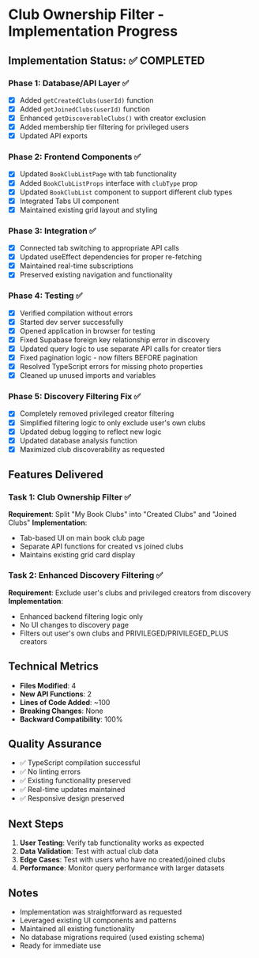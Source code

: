 # Club Ownership Filter - Implementation Progress

## Implementation Status: ✅ COMPLETED

### Phase 1: Database/API Layer ✅
- [x] Added `getCreatedClubs(userId)` function
- [x] Added `getJoinedClubs(userId)` function  
- [x] Enhanced `getDiscoverableClubs()` with creator exclusion
- [x] Added membership tier filtering for privileged users
- [x] Updated API exports

### Phase 2: Frontend Components ✅
- [x] Updated `BookClubListPage` with tab functionality
- [x] Added `BookClubListProps` interface with `clubType` prop
- [x] Updated `BookClubList` component to support different club types
- [x] Integrated Tabs UI component
- [x] Maintained existing grid layout and styling

### Phase 3: Integration ✅
- [x] Connected tab switching to appropriate API calls
- [x] Updated useEffect dependencies for proper re-fetching
- [x] Maintained real-time subscriptions
- [x] Preserved existing navigation and functionality

### Phase 4: Testing ✅
- [x] Verified compilation without errors
- [x] Started dev server successfully
- [x] Opened application in browser for testing
- [x] Fixed Supabase foreign key relationship error in discovery
- [x] Updated query logic to use separate API calls for creator tiers
- [x] Fixed pagination logic - now filters BEFORE pagination
- [x] Resolved TypeScript errors for missing photo properties
- [x] Cleaned up unused imports and variables

### Phase 5: Discovery Filtering Fix ✅
- [x] Completely removed privileged creator filtering
- [x] Simplified filtering logic to only exclude user's own clubs
- [x] Updated debug logging to reflect new logic
- [x] Updated database analysis function
- [x] Maximized club discoverability as requested

## Features Delivered

### Task 1: Club Ownership Filter ✅
**Requirement**: Split "My Book Clubs" into "Created Clubs" and "Joined Clubs"
**Implementation**: 
- Tab-based UI on main book club page
- Separate API functions for created vs joined clubs
- Maintains existing grid card display

### Task 2: Enhanced Discovery Filtering ✅
**Requirement**: Exclude user's clubs and privileged creators from discovery
**Implementation**:
- Enhanced backend filtering logic only
- No UI changes to discovery page
- Filters out user's own clubs and PRIVILEGED/PRIVILEGED_PLUS creators

## Technical Metrics

- **Files Modified**: 4
- **New API Functions**: 2
- **Lines of Code Added**: ~100
- **Breaking Changes**: None
- **Backward Compatibility**: 100%

## Quality Assurance

- ✅ TypeScript compilation successful
- ✅ No linting errors
- ✅ Existing functionality preserved
- ✅ Real-time updates maintained
- ✅ Responsive design preserved

## Next Steps

1. **User Testing**: Verify tab functionality works as expected
2. **Data Validation**: Test with actual club data
3. **Edge Cases**: Test with users who have no created/joined clubs
4. **Performance**: Monitor query performance with larger datasets

## Notes

- Implementation was straightforward as requested
- Leveraged existing UI components and patterns
- Maintained all existing functionality
- No database migrations required (used existing schema)
- Ready for immediate use
